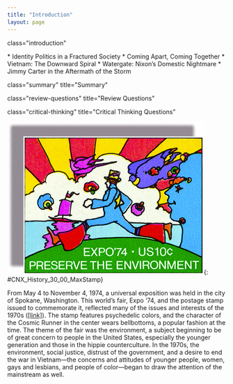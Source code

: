```yaml
---
title: "Introduction"
layout: page
---
```



<cnx-pi data-type="cnx.flag.introduction"> class="introduction" </cnx-pi>

<div data-type="abstract" markdown="1">
* Identity Politics in a Fractured Society
* Coming Apart, Coming Together
* Vietnam: The Downward Spiral
* Watergate: Nixon’s Domestic Nightmare
* Jimmy Carter in the Aftermath of the Storm

</div>

<cnx-pi data-type="cnx.eoc">class="summary" title="Summary"</cnx-pi>

<cnx-pi data-type="cnx.eoc">class="review-questions" title="Review Questions"</cnx-pi>

<cnx-pi data-type="cnx.eoc">class="critical-thinking" title="Critical Thinking Questions"</cnx-pi>

 ![An illustration in a psychedelic style depicts a man in a bell-bottomed suit and hat, leaping across an expanse of green land. In the background, a massive rainbow sprouts from a cloud, and bright birds and flowers sail through the air.](../resources/CNX_History_30_00_MaxStamp.jpg "Pop artist Peter Max designed this postage stamp to commemorate Expo &#x2018;74, a world&#x2019;s fair held in Spokane, Washington. The fair&#x2019;s theme was the natural environment. Unfortunately, and ironically, gasoline shortages prevented many from attending the exposition."){: #CNX_History_30_00_MaxStamp}

From May 4 to November 4, 1974, a universal exposition was held in the city of Spokane, Washington. This world’s fair, Expo ‘74, and the postage stamp issued to commemorate it, reflected many of the issues and interests of the 1970s ([\[link\]](#CNX_History_30_00_MaxStamp)). The stamp features psychedelic colors, and the character of the Cosmic Runner in the center wears bellbottoms, a popular fashion at the time. The theme of the fair was the environment, a subject beginning to be of great concern to people in the United States, especially the younger generation and those in the hippie counterculture. In the 1970s, the environment, social justice, distrust of the government, and a desire to end the war in Vietnam—the concerns and attitudes of younger people, women, gays and lesbians, and people of color—began to draw the attention of the mainstream as well.

